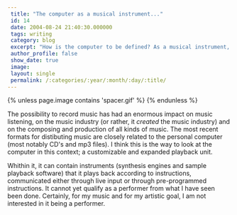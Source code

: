 ```yaml
---
 title: "The computer as a musical instrument..."
 id: 14
 date: 2004-08-24 21:40:30.000000
 tags: writing
 category: blog
 excerpt: "How is the computer to be defined? As a musical instrument, a virtual performer or simply a playback unit?..."
 author_profile: false
 show_date: true
 image: 
 layout: single
 permalink: /:categories/:year/:month/:day/:title/
---
```

{% unless page.image contains 'spacer.gif' %}
{% endunless %}

The possibility to record music has had an enormous impact on music listening, on the music industry (or rather, it <em>created</em> the music industry) and on the composing and production of all kinds of music. The most recent formats for distibuting music are closely related to the personal computer (most notably CD's and mp3 files). I think this is the way to look at the computer in this context<ins title="The context being computer music."></ins>; a customizable and expanded playback unit.

Whithin it, it can contain instruments (synthesis engines and sample playback software) that it plays back according to instructions, communicated either through live input or through pre-programmed instructions. It cannot yet qualify as a performer from what I have seen been done. Certainly, for my music and for my artistic goal, I am not interested in it being a performer.
